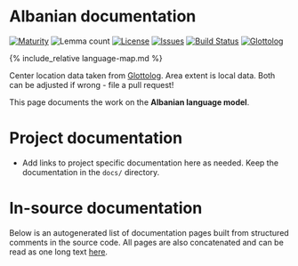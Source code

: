 # Albanian documentation

<div class="twocolumn map" markdown="1">

[![Maturity](https://img.shields.io/endpoint?url=https%3A%2F%2Fraw.githubusercontent.com%2Fgiellalt%2Flang-sqi%2Fgh-pages%2Fmaturity.json)](https://giellalt.github.io/MaturityClassification.html)
![Lemma count](https://img.shields.io/endpoint?url=https%3A%2F%2Fraw.githubusercontent.com%2Fgiellalt%2Flang-sqi%2Fgh-pages%2Flemmacount.json)
[![License](https://img.shields.io/github/license/giellalt/lang-sqi)](https://github.com/giellalt/lang-sqi/blob/main/LICENSE)
[![Issues](https://img.shields.io/github/issues/giellalt/lang-sqi)](https://github.com/giellalt/lang-sqi/issues)
[![Build Status](https://builds.giellalt.org/api/badge/lang-sqi?label=CI)](https://builds.giellalt.org/pipelines/lang-sqi/builds/latest)
[![Glottolog](https://img.shields.io/badge/Glottolog-green)](https://glottolog.org/resource/languoid/id/alba1267)

{% include_relative language-map.md %}

Center location data taken from [Glottolog](https://glottolog.org/). Area extent is local data. Both can be adjusted if wrong - file a pull request!

</div>

This page documents the work on the **Albanian language model**. 

# Project documentation

* Add links to project specific documentation here as needed. Keep the documentation in the `docs/` directory.

# In-source documentation

Below is an autogenerated list of documentation pages built from structured comments in the source code. All pages are also concatenated and can be read as one long text [here](sqi.md).
